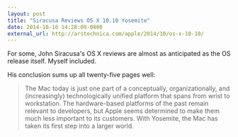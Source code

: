 ```yaml
---
layout: post
title: "Siracusa Reviews OS X 10.10 Yosemite"
date: 2014-10-16 14:28:09-0800
external_url: http://arstechnica.com/apple/2014/10/os-x-10-10/
---
```


For some, John Siracusa's OS X reviews are almost as anticipated as the OS release itself. Myself included.

His conclusion sums up all twenty-five pages well:

> The Mac today is just one part of a conceptually, organizationally, and (increasingly) technologically unified platform that spans from wrist to workstation. The hardware-based platforms of the past remain relevant to developers, but Apple seems determined to make them much less important to its customers. With Yosemite, the Mac has taken its first step into a larger world.

